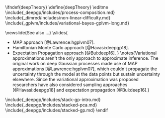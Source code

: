 \ifndef{deepTheory}
\define{deepTheory}
\editme
\include{_deepgp/includes/process-composition.md}
\include{_dimred/includes/non-linear-difficulty.md}
\include{_gplvm/includes/variational-bayes-gplvm-long.md}

\newslide{See also ...}
\slides{
* MAP approach [@Lawrence:hgplvm07].
* Hamiltonian Monte Carlo approach [@Havasi:deepgp18].
* Expectation Propagation approach [@Bui:deep16].
}
\notes{Variational approximations aren't the only approach to approximate inference. The original work on deep Gaussian processes made use of MAP approximations [@Lawrence:hgplvm07], which couldn't propagate the uncertainty through the model at the data points but sustain uncertainty elsewhere. Since the variational approximation was proposed researchers have also considered sampling approaches [@Havasi:deepgp18] and expectation propagation [@Bui:deep16].}

\include{_deepgp/includes/stack-gp-intro.md}
\include{_deepgp/includes/stacked-pca.md}
\include{_deepgp/includes/stacked-gp.md}
\endif
